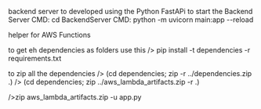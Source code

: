 backend server to developed using the Python FastAPi
to start the Backend Server 
CMD:  cd BackendServer
CMD:  python -m uvicorn main:app --reload








helper for AWS Functions

to get eh dependencies as folders use this
/> pip install -t dependencies -r requirements.txt

to zip all the dependencies
/> (cd dependencies; zip -r ../dependencies.zip .)
/> (cd dependencies; zip ../aws_lambda_artifacts.zip -r .)


/>zip aws_lambda_artifacts.zip -u app.py 